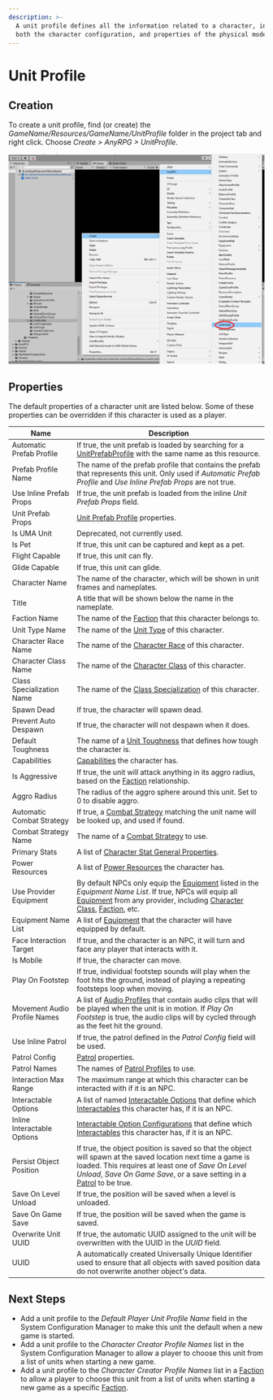 ```yaml
---
description: >-
  A unit profile defines all the information related to a character, including
  both the character configuration, and properties of the physical model.
---
```


# Unit Profile

## Creation

To create a unit profile, find (or create) the _GameName/Resources/GameName/UnitProfile_ folder in the project tab and right click.  Choose _Create > AnyRPG > UnitProfile_.

![](<../.gitbook/assets/image (1) (4).png>)

## Properties

The default properties of a character unit are listed below.  Some of these properties can be overridden if this character is used as a player.

| Name                         | Description                                                                                                                                                                                                                                                       |
| ---------------------------- | ----------------------------------------------------------------------------------------------------------------------------------------------------------------------------------------------------------------------------------------------------------------- |
| Automatic Prefab Profile     | If true, the unit prefab is loaded by searching for a [UnitPrefabProfile](unit-prefab-profile.md) with the same name as this resource.                                                                                                                            |
| Prefab Profile Name          | The name of the prefab profile that contains the prefab that represents this unit.  Only used if _Automatic Prefab Profile_ and _Use Inline Prefab Props_ are not true.                                                                                           |
| Use Inline Prefab Props      | If true, the unit prefab is loaded from the inline _Unit Prefab Props_ field.                                                                                                                                                                                     |
| Unit Prefab Props            | [Unit Prefab Profile](unit-prefab-profile.md) properties.                                                                                                                                                                                                         |
| Is UMA Unit                  | Deprecated, not currently used.                                                                                                                                                                                                                                   |
| Is Pet                       | If true, this unit can be captured and kept as a pet.                                                                                                                                                                                                             |
| Flight Capable               | If true, this unit can fly.                                                                                                                                                                                                                                       |
| Glide Capable                | If true, this unit can glide.                                                                                                                                                                                                                                     |
| Character Name               | The name of the character, which will be shown in unit frames and nameplates.                                                                                                                                                                                     |
| Title                        | A title that will be shown below the name in the nameplate.                                                                                                                                                                                                       |
| Faction Name                 | The name of the [Faction](faction.md) that this character belongs to.                                                                                                                                                                                             |
| Unit Type Name               | The name of the [Unit Type](unit-type.md) of this character.                                                                                                                                                                                                      |
| Character Race Name          | The name of the [Character Race](character-race.md) of this character.                                                                                                                                                                                            |
| Character Class Name         | The name of the [Character Class](character-class.md) of this character.                                                                                                                                                                                          |
| Class Specialization Name    | The name of the [Class Specialization](class-specialization.md) of this character.                                                                                                                                                                                |
| Spawn Dead                   | If true, the character will spawn dead.                                                                                                                                                                                                                           |
| Prevent Auto Despawn         | If true, the character will not despawn when it does.                                                                                                                                                                                                             |
| Default Toughness            | The name of a [Unit Toughness](unit-toughness.md) that defines how tough the character is.                                                                                                                                                                        |
| Capabilities                 | [Capabilities](../shared-properties/capabilities.md) the character has.                                                                                                                                                                                           |
| Is Aggressive                | If true, the unit will attack anything in its aggro radius, based on the [Faction](faction.md) relationship.                                                                                                                                                      |
| Aggro Radius                 | The radius of the aggro sphere around this unit. Set to 0 to disable aggro.                                                                                                                                                                                       |
| Automatic Combat Strategy    | If true, a [Combat Strategy](combat-strategy.md) matching the unit name will be looked up, and used if found.                                                                                                                                                     |
| Combat Strategy Name         | The name of a [Combat Strategy](combat-strategy.md) to use.                                                                                                                                                                                                       |
| Primary Stats                | A list of [Character Stat General Properties](character-stat.md#general-properties).                                                                                                                                                                              |
| Power Resources              | A list of [Power Resources](power-resource.md) the character has.                                                                                                                                                                                                 |
| Use Provider Equipment       | By default NPCs only equip the [Equipment](items/equipment.md) listed in the _Equipment Name List_.  If true, NPCs will equip all [Equipment](items/equipment.md) from any provider, including [Character Class](character-class.md), [Faction](faction.md), etc. |
| Equipment Name List          | A list of [Equipment](items/equipment.md) that the character will have equipped by default.                                                                                                                                                                       |
| Face Interaction Target      | If true, and the character is an NPC, it will turn and face any player that interacts with it.                                                                                                                                                                    |
| Is Mobile                    | If true, the character can move.                                                                                                                                                                                                                                  |
| Play On Footstep             | If true, individual footstep sounds will play when the foot hits the ground, instead of playing a repeating footsteps loop when moving.                                                                                                                           |
| Movement Audio Profile Names | A list of [Audio Profiles](audio-profile.md) that contain audio clips that will be played when the unit is in motion.  If _Play On Footstep_ is true, the audio clips will by cycled through as the feet hit the ground.                                          |
| Use Inline Patrol            | If true, the patrol defined in the _Patrol Config_ field will be used.                                                                                                                                                                                            |
| Patrol Config                | [Patrol](patrol-profile.md) properties.                                                                                                                                                                                                                           |
| Patrol Names                 | The names of [Patrol Profiles](patrol-profile.md) to use.                                                                                                                                                                                                         |
| Interaction Max Range        | The maximum range at which this character can be interacted with if it is an NPC.                                                                                                                                                                                 |
| Interactable Options         | A list of named [Interactable Options](interactable-option-configurations/) that define which [Interactables](interactable-option-configurations/) this character has, if it is an NPC.                                                                           |
| Inline Interactable Options  | [Interactable Option Configurations](interactable-option-configurations/) that define which [Interactables](interactable-option-configurations/) this character has, if it is an NPC.                                                                             |
| Persist Object Position      | If true, the object position is saved so that the object will spawn at the saved location next time a game is loaded. This requires at least one of _Save On Level Unload_, _Save On Game Save_, or a save setting in a [Patrol](patrol-profile.md) to be true.   |
| Save On Level Unload         | If true, the position will be saved when a level is unloaded.                                                                                                                                                                                                     |
| Save On Game Save            | If true, the position will be saved when the game is saved.                                                                                                                                                                                                       |
| Overwrite Unit UUID          | If true, the automatic UUID assigned to the unit will be overwritten with the UUID in the _UUID_ field.                                                                                                                                                           |
| UUID                         | A automatically created Universally Unique Identifier used to ensure that all objects with saved position data do not overwrite another object's data.                                                                                                            |

## Next Steps

* Add a unit profile to the _Default Player Unit Profile Name_ field in the System Configuration Manager to make this unit the default when a new game is started.
* Add a unit profile to the _Character Creator Profile Names_ list in the System Configuration Manager to allow a player to choose this unit from a list of units when starting a new game.
* Add a unit profile to the _Character Creator Profile Names_ list in a [Faction](faction.md) to allow a player to choose this unit from a list of units when starting a new game as a specific [Faction](faction.md).
